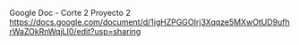 Google Doc - Corte 2 Proyecto 2 https://docs.google.com/document/d/1igHZPGGOIrj3Xqqze5MXwOtUD9ufhrWaZOkRnWqjLI0/edit?usp=sharing
